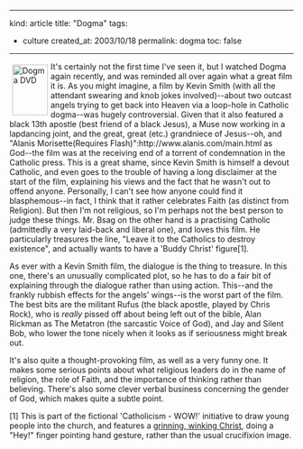-----
kind: article
title: "Dogma"
tags:
- culture
created_at: 2003/10/18
permalink: dogma
toc: false
-----

<p><a href="http://www.amazon.co.uk/exec/obidos/ASIN/B000056IEW/butshesagirl-21" title="Click here to buy this DVD from Amazon.co.uk"><img src="http://www.rousette.org.uk/mt-static/blog/archives/images/B000056IEW.02.TZZZZZZZ.jpg" alt="Dogma DVD" height="90" width="63" border="0" hspace="5" vspace="5" align="left" /></a>It's certainly not the first time I've seen it, but I watched Dogma again recently, and was reminded all over again what a great film it is. As you might imagine, a film by Kevin Smith (with all the attendant swearing and knob jokes involved)--about two outcast angels trying to get back into Heaven via a loop-hole in Catholic dogma--was hugely controversial. Given that it also featured a black 13th apostle (best friend of a black Jesus), a Muse now working in a lapdancing joint, and the great, great (etc.) grandniece of Jesus--oh, and "Alanis Morisette(Requires Flash)":http://www.alanis.com/main.html as God--the film was at the receiving end of a torrent of condemnation in the Catholic press. This is a great shame, since Kevin Smith is himself a devout Catholic, and even goes to the trouble of having a long disclaimer at the start of the film, explaining his views and the fact that he wasn't out to offend anyone. Personally, I can't see how anyone could find it blasphemous--in fact, I think that it rather celebrates Faith (as distinct from Religion). But then I'm not religious, so I'm perhaps not the best person to judge these things. Mr. Bsag on the other hand is a practising Catholic (admittedly a very laid-back and liberal one), and loves this film. He particularly treasures the line, "Leave it to the Catholics to destroy existence", and actually wants to have a 'Buddy Christ' figure[1].</p>

<p>As ever with a Kevin Smith film, the dialogue is the thing to treasure. In this one, there's an unusually complicated plot, so he has to do a fair bit of explaining through the dialogue rather than using action. This--and the frankly rubbish effects for the angels' wings--is the worst part of the film. The best bits are the militant Rufus (the black apostle, played by Chris Rock), who is <em>really</em> pissed off about being left out of the bible, Alan Rickman as The Metatron (the sarcastic Voice of God), and Jay and Silent Bob, who lower the tone nicely when it looks as if seriousness might break out.</p>

<p>It's also quite a thought-provoking film, as well as a very funny one. It makes some serious points about what religious leaders do in the name of religion, the role of Faith, and the importance of thinking rather than believing. There's also some clever verbal business concerning the gender of God, which makes quite a subtle point.</p>

<p>[1] This is part of the fictional 'Catholicism - WOW!' initiative to draw young people into the church, and features a <a href="http://store.yahoo.com/jsbstash/budchrisdass1.html">grinning, winking Christ</a>, doing a "Hey!" finger pointing hand gesture, rather than the usual crucifixion image.</p>
